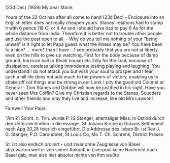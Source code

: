  (23d Dec) [1859]
My dear Marie,

Yours of the 22 Oct has after all come to hand (23d Dec) - Enclosure into an English letter does not really cheapen yours. Stanes' relations had to stamp it with 6 pence (18 C) or 4 As and I should have had to pay 6 As for the whole distance from India. Therefore it is better not to trouble other people and use the post open to all. - Why do you tell me nothing of your "being unwell" is it right to let Papa guess what the illness may be? You have been to a nice* ... more* than I have ...1 see probably that you are not at liberty even on the hills to give up watching. First for the body because of damp ground, hurrican hall (= Bleak house) etc 2dly for the soul, because of dissipation, careless talking immoderate jesting playing and laughing. You understand I do not attack you but wish your soul to prosper and I fear, such a hill life does not add much to the powers of victory, enabling us to shake off old things and be strong in our Lord. 
I pity the good old Colonel or General - Tom Stanes and Dobbie will now be justified in his sight. Have you never seen Mrs Coffin? Give my Christian regards to the Stanes, Scudders and other friends and may they live and increase, like old Mrs Lawson!

 Farewell Your Papa

"Am 21 Sonnt. n. Trin. wurde P. IG Stanger, ehemaliger Miss. in Ostind durch den Unterzeichneten in die evangel. St Johann Kirche in Gravois Settlement nach Apg 20,28 feierlich eingeführt. Die Addresse des lieben Br. ist Rev J. G. Stanger, P.O. Carondolet, St Louis Co, Mo
 T. Ch. Schrenk, District Präses

St. ist also endlich ordinirt - und zwar ohne Zeugnisse von Basel abzuwarten weil er von seiner Ankunft in Liverpool keine Nachricht nach Basel gab, man also hier absolut nichts von ihm wußte
